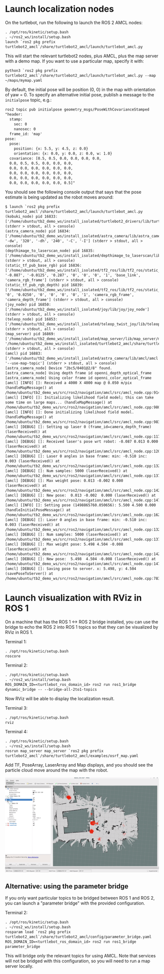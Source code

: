 # Launch localization nodes

On the turtlebot, run the following to launch the ROS 2 AMCL nodes:

```
. /opt/ros/kinetic/setup.bash
. ~/ros2_ws/install/setup.bash
launch `ros2 pkg prefix turtlebot2_amcl`/share/turtlebot2_amcl/launch/turtlebot_amcl.py
```

This will start the relevant turtlebot2 nodes, plus AMCL, plus the map server with a demo map.
If you want to use a particular map, specify it with:

```
python3 `ros2 pkg prefix turtlebot2_amcl`/share/turtlebot2_amcl/launch/turtlebot_amcl.py --map ~/maps/mymap.yaml
```

By default, the initial pose will be position (0, 0) in the map with orientation of yaw = 0.
To specify an alternative initial pose, publish a message to the `initialpose` topic, e.g.:

```
ros2 topic pub initialpose geometry_msgs/PoseWithCovarianceStamped "header:
  stamp:
    sec: 0
    nanosec: 0
  frame_id: 'map'   
pose:
  pose:
    position: {x: 5.5, y: 4.5, z: 0.0}
    orientation: {x: 0.0, y: 0.0, z: 0.0, w: 1.0}
  covariance: [0.5, 0.5, 0.0, 0.0, 0.0, 0.0,
  0.0, 0.5, 0.5, 0.0, 0.0, 0.0,
  0.0, 0.0, 0.0, 0.0, 0.0, 0.0,
  0.0, 0.0, 0.0, 0.0, 0.0, 0.0,
  0.0, 0.0, 0.0, 0.0, 0.0, 0.0,
  0.0, 0.0, 0.0, 0.0, 0.0, 0.5]"
```

You should see the following console output that says that the pose estimate is being updated as the robot moves around:

```
$ launch `ros2 pkg prefix turtlebot2_amcl`/share/turtlebot2_amcl/launch/turtlebot_amcl.py
(kobuki_node) pid 16833: ['/home/ubuntu/tb2_demo_ws/install_isolated/turtlebot2_drivers/lib/turtlebot2_drivers/kobuki_node'] (stderr > stdout, all > console)
(astra_camera_node) pid 16834: ['/home/ubuntu/tb2_demo_ws/install_isolated/astra_camera/lib/astra_camera/astra_camera_node', '-dw', '320', '-dh', '240', '-C', '-I'] (stderr > stdout, all > console)
(depthimage_to_laserscan_node) pid 16835: ['/home/ubuntu/tb2_demo_ws/install_isolated/depthimage_to_laserscan/lib/depthimage_to_laserscan/depthimage_to_laserscan_node'] (stderr > stdout, all > console)
(static_tf_pub_base_rgb) pid 16836: ['/home/ubuntu/tb2_demo_ws/install_isolated/tf2_ros/lib/tf2_ros/static_transform_publisher', '-0.087', '-0.0125', '0.287', '0', '0', '0', '1', 'base_link', 'camera_rgb_frame'] (stderr > stdout, all > console)
(static_tf_pub_rgb_depth) pid 16839: ['/home/ubuntu/tb2_demo_ws/install_isolated/tf2_ros/lib/tf2_ros/static_transform_publisher', '0', '0.0250', '0', '0', '0', '0', '1', 'camera_rgb_frame', 'camera_depth_frame'] (stderr > stdout, all > console)
(joy_node) pid 16850: ['/home/ubuntu/tb2_demo_ws/install_isolated/joy/lib/joy/joy_node'] (stderr > stdout, all > console)
(teleop_node) pid 16853: ['/home/ubuntu/tb2_demo_ws/install_isolated/teleop_twist_joy/lib/teleop_twist_joy/teleop_node'] (stderr > stdout, all > console)
(map_server) pid 16869: ['/home/ubuntu/tb2_demo_ws/install_isolated/map_server/lib/map_server/map_server', '/home/ubuntu/tb2_demo_ws/install_isolated/turtlebot2_amcl/share/turtlebot2_amcl/examples/osrf_map.yaml'] (stderr > stdout, all > console)
(amcl) pid 16883: ['/home/ubuntu/tb2_demo_ws/install_isolated/astra_camera/lib/amcl/amcl', '--use-map-topic'] (stderr > stdout, all > console)
[astra_camera_node] Device "2bc5/0401@2/8" found.
[astra_camera_node] Using depth frame id openni_depth_optical_frame
[astra_camera_node] Using color frame id openni_color_optical_frame
[amcl] [INFO] []: Received a 4000 X 4000 map @ 0.050 m/pix (handleMapMessage() at /home/ubuntu/tb2_demo_ws/src/ros2/navigation/amcl/src/amcl_node.cpp:914)
[amcl] [INFO] []: Initializing likelihood field model; this can take some time on large maps... (handleMapMessage() at /home/ubuntu/tb2_demo_ws/src/ros2/navigation/amcl/src/amcl_node.cpp:980)
[amcl] [INFO] []: Done initializing likelihood field model. (handleMapMessage() at /home/ubuntu/tb2_demo_ws/src/ros2/navigation/amcl/src/amcl_node.cpp:983)
[amcl] [DEBUG] []: Setting up laser 0 (frame_id=camera_depth_frame) (laserReceived() at /home/ubuntu/tb2_demo_ws/src/ros2/navigation/amcl/src/amcl_node.cpp:1179)
[amcl] [DEBUG] []: Received laser's pose wrt robot: -0.087 0.013 0.000 (laserReceived() at /home/ubuntu/tb2_demo_ws/src/ros2/navigation/amcl/src/amcl_node.cpp:1209)
[amcl] [DEBUG] []: Laser 0 angles in base frame: min: -0.510 inc: 0.003 (laserReceived() at /home/ubuntu/tb2_demo_ws/src/ros2/navigation/amcl/src/amcl_node.cpp:1329)
[amcl] [DEBUG] []: Num samples: 5000 (laserReceived() at /home/ubuntu/tb2_demo_ws/src/ros2/navigation/amcl/src/amcl_node.cpp:1371)
[amcl] [DEBUG] []: Max weight pose: 0.013 -0.002 0.000 (laserReceived() at /home/ubuntu/tb2_demo_ws/src/ros2/navigation/amcl/src/amcl_node.cpp:1425)
[amcl] [DEBUG] []: New pose:  0.013 -0.002  0.000 (laserReceived() at /home/ubuntu/tb2_demo_ws/src/ros2/navigation/amcl/src/amcl_node.cpp:1477)
[amcl] [INFO] []: Setting pose (1498865760.050656): 5.500 4.500 0.000 (handleInitialPoseMessage() at /home/ubuntu/tb2_demo_ws/src/ros2/navigation/amcl/src/amcl_node.cpp:1625)
[amcl] [DEBUG] []: Laser 0 angles in base frame: min: -0.510 inc: 0.003 (laserReceived() at /home/ubuntu/tb2_demo_ws/src/ros2/navigation/amcl/src/amcl_node.cpp:1329)
[amcl] [DEBUG] []: Num samples: 5000 (laserReceived() at /home/ubuntu/tb2_demo_ws/src/ros2/navigation/amcl/src/amcl_node.cpp:1371)
[amcl] [DEBUG] []: Max weight pose: 5.498 4.504 -0.008 (laserReceived() at /home/ubuntu/tb2_demo_ws/src/ros2/navigation/amcl/src/amcl_node.cpp:1425)
[amcl] [DEBUG] []: New pose:  5.498  4.504 -0.008 (laserReceived() at /home/ubuntu/tb2_demo_ws/src/ros2/navigation/amcl/src/amcl_node.cpp:1477)
[amcl] [DEBUG] []: Saving pose to server. x: 5.498, y: 4.504 (savePoseToServer() at /home/ubuntu/tb2_demo_ws/src/ros2/navigation/amcl/src/amcl_node.cpp:783)
```

# Launch visualization with RViz in ROS 1

On a machine that has the ROS 1 <-> ROS 2 bridge installed, you can use the bridge to echo the ROS 2 into ROS 1 topics so that they can be visualized by RViz in ROS 1.

Terminal 1:

```
. /opt/ros/kinetic/setup.bash
roscore
```

Terminal 2:
```
. /opt/ros/kinetic/setup.bash
. ~/ros2_ws/install/setup.bash
ROS_DOMAIN_ID=<turtlebot_ros_domain_id> ros2 run ros1_bridge dynamic_bridge -- --bridge-all-2to1-topics
```

Now RViz will be able to display the localization result.

Terminal 3:
```
. /opt/ros/kinetic/setup.bash
rviz
```

Terminal 4:
```
. /opt/ros/kinetic/setup.bash
. ~/ros2_ws/install/setup.bash
rosrun map_server map_server `ros2 pkg prefix turtlebot2_amcl`/share/turtlebot2_amcl/examples/osrf_map.yaml
```

Add TF, PoseArray, LaserArray and Map displays, and you should see the particle cloud move around the map with the robot.

![example localization](https://github.com/ros2/turtlebot2_demo/raw/amcl_readme/turtlebot2_amcl/doc/turtlebot2_amcl_rviz.png "Example of RViz visualization of localization")


## Alternative: using the parameter bridge

If you only want particular topics to be bridged between ROS 1 and ROS 2, you can launch a "parameter bridge" with the provided configuration.

Terminal 2:
```
. /opt/ros/kinetic/setup.bash
. ~/ros2_ws/install/setup.bash
rosparam load `ros2 pkg prefix turtlebot2_amcl`/share/turtlebot2_amcl/config/parameter_bridge.yaml
ROS_DOMAIN_ID=<turtlebot_ros_domain_id> ros2 run ros1_bridge parameter_bridge
```

This will bridge only the relevant topics for using AMCL.
Note that services will not be bridged with this configuration, so you will need to run a map server locally.
